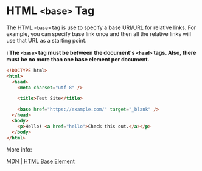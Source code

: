 # HTML `<base>` Tag

The HTML `<base>` tag is use to specify a base URI/URL for relative links. For example, you can specify base link once and then all the relative links will use that URL as a starting point.

**ℹ️ The `<base>` tag must be between the document's `<head>` tags. Also, there must be no more than one base element per document.**

```html
<!DOCTYPE html>
<html>
  <head>
    <meta charset="utf-8" />

    <title>Test Site</title>

    <base href="https://example.com/" target="_blank" />
  </head>
  <body>
    <p>Hello! <a href="hello">Check this out.</a></p>
  </body>
</html>
```

More info:

[MDN | HTML Base Element](https://developer.mozilla.org/en-US/docs/Web/HTML/Element/base)
